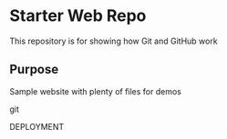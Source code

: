 # Starter Web Repo

This repository is for showing how Git and GitHub work

## Purpose

Sample website with plenty of files for demos

git

DEPLOYMENT
